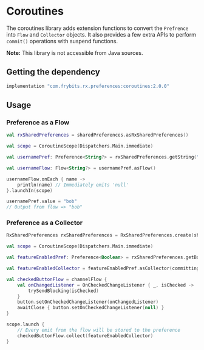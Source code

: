 # Coroutines

The coroutines library adds extension functions to convert the `Prefrence` into `Flow` and `Collector` objects. It also provides a few extra APIs to perform `commit()` operations with suspend functions.

**Note:** This library is not accessible from Java sources.

## Getting the dependency
```groovy
implementation "com.frybits.rx.preferences:coroutines:2.0.0"
```

## Usage

### Preference as a Flow
```kotlin
val rxSharedPreferences = sharedPreferences.asRxSharedPreferences()

val scope = CoroutineScope(Dispatchers.Main.immediate)

val usernamePref: Preference<String?> = rxSharedPreferences.getString("username")

val usernameFlow: Flow<String?> = usernamePref.asFlow()

usernameFlow.onEach { name ->
    println(name) // Immediately emits 'null'
}.launchIn(scope)

usernamePref.value = "bob"
// Output from flow => "bob"
```

### Preference as a Collector
```kotlin
RxSharedPreferences rxSharedPreferences = RxSharedPreferences.create(sharedPreferences);

val scope = CoroutineScope(Dispatchers.Main.immediate)

val featureEnabledPref: Preference<Boolean> = rxSharedPreferences.getBoolean("somePref")

val featureEnabledCollector = featureEnabledPref.asCollector(committing = true) // Commit every emit

val checkedButtonFlow = channelFlow { 
    val onChangedListener = OnCheckedChangeListener { _, isChecked ->
        trySendBlocking(isChecked)
    }
    button.setOnCheckedChangeListener(onChangedListener)
    awaitClose { button.setOnCheckedChangeListener(null) }
}

scope.launch {
    // Every emit from the flow will be stored to the preference
    checkedButtonFlow.collect(featureEnabledCollector)
}
```
